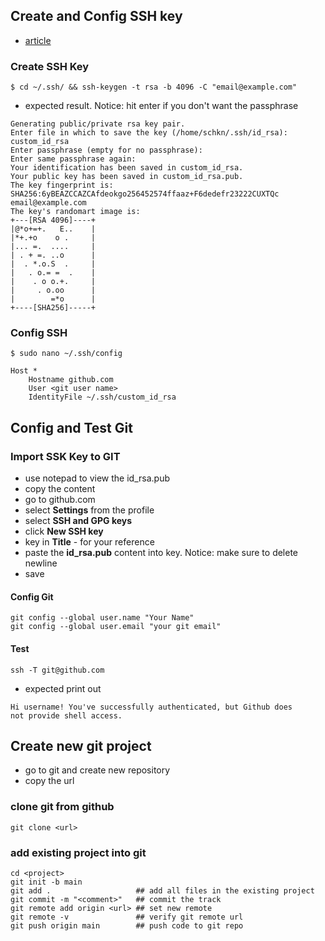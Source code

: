 ## Create and Config SSH key
- [article](https://kbroman.org/github_tutorial/pages/first_time.html)
### Create SSH Key
```jshell
$ cd ~/.ssh/ && ssh-keygen -t rsa -b 4096 -C "email@example.com"
```
- expected result. Notice: hit enter if you don't want the passphrase
```jshell
Generating public/private rsa key pair.
Enter file in which to save the key (/home/schkn/.ssh/id_rsa): custom_id_rsa
Enter passphrase (empty for no passphrase):
Enter same passphrase again:
Your identification has been saved in custom_id_rsa.
Your public key has been saved in custom_id_rsa.pub.
The key fingerprint is:
SHA256:6yBEAZCCAZCAfdeokgo256452574ffaaz+F6dedefr23222CUXTQc email@example.com
The key's randomart image is:
+---[RSA 4096]----+
|@*o+=+.   E..    |
|*+.+o    o .     |
|... =.  ....     |
| . + =. ..o      |
|  . *.o.S  .     |
|   . o.= =  .    |
|    . o o.+.     |
|     . o.oo      |
|        =*o      |
+----[SHA256]-----+
```

### Config SSH
```
$ sudo nano ~/.ssh/config

Host *
    Hostname github.com
    User <git user name>
    IdentityFile ~/.ssh/custom_id_rsa
```

## Config and Test Git
### Import SSK Key to GIT
- use notepad to view the id_rsa.pub
- copy the content
- go to github.com 
- select <b>Settings</b> from the profile
- select <b>SSH and GPG keys</b>
- click <b>New SSH key</b>
- key in <b>Title</b> - for your reference
- paste the <b>id_rsa.pub</b> content into key. Notice: make sure to delete newline
- save

#### Config Git
```
git config --global user.name "Your Name"
git config --global user.email "your git email"
```

#### Test
```
ssh -T git@github.com
```
- expected print out
```
Hi username! You've successfully authenticated, but Github does
not provide shell access.
```

## Create new git project
- go to git and create new repository
- copy the url

### clone git from github
```
git clone <url>
```

### add existing project into git
```
cd <project>
git init -b main
git add .                   ## add all files in the existing project
git commit -m "<comment>"   ## commit the track
git remote add origin <url> ## set new remote
git remote -v               ## verify git remote url
git push origin main        ## push code to git repo
```


